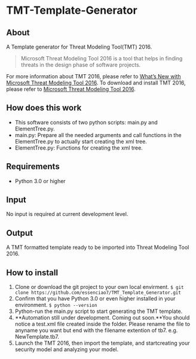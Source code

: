 # TMT-Template-Generator

## About
A Template generator for Threat Modeling Tool(TMT) 2016.
> Microsoft Threat Modeling Tool 2016 is a tool that helps in finding threats in the design phase of software projects.

For more information about TMT 2016, please refer to [What’s New with Microsoft Threat Modeling Tool 2016](https://blogs.microsoft.com/cybertrust/2015/10/07/whats-new-with-microsoft-threat-modeling-tool-2016/).
To download and install TMT 2016, please refer to [Microsoft Threat Modeling Tool 2016](https://www.microsoft.com/en-us/download/details.aspx?id=49168).

## How does this work
+ This software consists of two python scripts: main.py and ElementTree.py.
+ main.py: Prepare all the needed arguments and call functions in the ElementTree.py to actually start creating the xml tree.
+ ElementTree.py: Functions for creating the xml tree.

## Requirements
+ Python 3.0 or higher

## Input
No input is required at current development level.

## Output
A TMT formatted template ready to be imported into Threat Modeling Tool 2016.

## How to install
1. Clone or download the git project to your own local envirment.
`$ git clone https://github.com/essenciao7/TMT_Template_Generator.git`
2. Confirm that you have Python 3.0 or even higher installed in your environment.
`$ python --version`
3. Python-run the main.py script to start generating the TMT template.
4. **Automation still under development. Coming out soon.**You should notice a test.xml file created inside the folder. Please rename the file to anyname you want but end with the filename extention of tb7. e.g. NewTemplate.tb7.
5. Launch the TMT 2016, then import the template, and startcreating your security model and analyzing your model.
